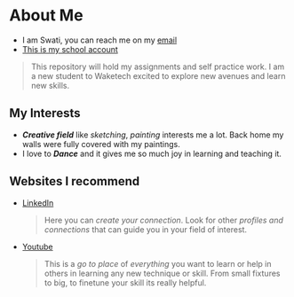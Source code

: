 # About Me
* I am Swati, you can reach me on my [email](smbhatnagar@my.waketech.edu)
* [This is my school account](https://smbhatnagar.github.io/)
> This repository will hold my assignments and self practice work.
   I am a new student to Waketech excited to explore new avenues and learn new skills.
## My Interests
* **_Creative field_** like _sketching_, _painting_ interests me a lot. Back home my walls were fully covered with my paintings.
* I love to **_Dance_** and it gives me so much joy in learning and teaching it.
## Websites I recommend 
   - [LinkedIn](https://www.linkedin.com/)
     > Here you can _create your connection_. Look for other _profiles and connections_ that can guide
       you in your field of interest.
   - [Youtube](https://www.youtube.com/)
     > This is a _go to place_ of *everything* you want to learn or help in others in learning any new technique or skill.
     > From small fixtures to big, to finetune your skill its really helpful.
     
